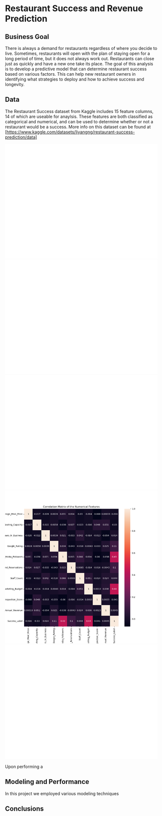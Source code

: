# Restaurant Success and Revenue Prediction
## Business Goal
There is always a demand for restaurants regardless of where you decide to live. Sometimes, restaurants will open with the plan of staying open for a long period of time, but it does not always work out. Restaurants can close just as quickly and have a new one take its place. The goal of this analysis is to develop a predictive model that can determine restaurant success based on various factors. This can help new restaurant owners in identifying what strategies to deploy and how to achieve success and longevity.

## Data
The Restaurant Success dataset from Kaggle includes 15 feature columns, 14 of which are useable for anaylsis. These features are both classified as categorical and numerical, and can be used to determine whether or not a restaurant would be a success. More info on this dataset can be found at [https://www.kaggle.com/datasets/liyangng/restaurant-success-prediction/data]

![Successful_Restaurant Comparison](Images/Successful_Restaurant_Comparison.png)
![Successful Restaurants per City](Images/Succ_Rest_perCity.png)
![Successful Restaurants per Cuisine](Images/Succ_Rest_perCuisine.png)
![Restaurant Success Correlation Heatmap](Images/Restaurant_Success_Corr_HM.png)
![Social Media Followers vs Marketing Budget Scatterplot](Images/SCTPLT_Social_Media_Followers_vs_Marketing_Budget.png)

Upon performing a 

## Modeling and Performance
In this project we employed various modeling techniques

## Conclusions

